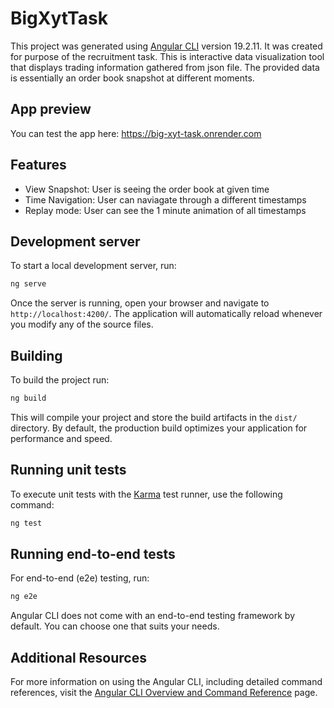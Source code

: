 # BigXytTask

This project was generated using [Angular CLI](https://github.com/angular/angular-cli) version 19.2.11.
It was created for purpose of the recruitment task.
This is interactive data visualization tool that displays trading information gathered from json file. 
The provided data is essentially an order book snapshot at different moments.

## App preview
You can test the app here: https://big-xyt-task.onrender.com

## Features
- View Snapshot: User is seeing the order book at given time
- Time Navigation: User can naviagate through a different timestamps
- Replay mode: User can see the 1 minute animation of all timestamps

## Development server

To start a local development server, run:

```bash
ng serve
```

Once the server is running, open your browser and navigate to `http://localhost:4200/`. The application will automatically reload whenever you modify any of the source files.


## Building

To build the project run:

```bash
ng build
```

This will compile your project and store the build artifacts in the `dist/` directory. By default, the production build optimizes your application for performance and speed.

## Running unit tests

To execute unit tests with the [Karma](https://karma-runner.github.io) test runner, use the following command:

```bash
ng test
```

## Running end-to-end tests

For end-to-end (e2e) testing, run:

```bash
ng e2e
```

Angular CLI does not come with an end-to-end testing framework by default. You can choose one that suits your needs.

## Additional Resources

For more information on using the Angular CLI, including detailed command references, visit the [Angular CLI Overview and Command Reference](https://angular.dev/tools/cli) page.
